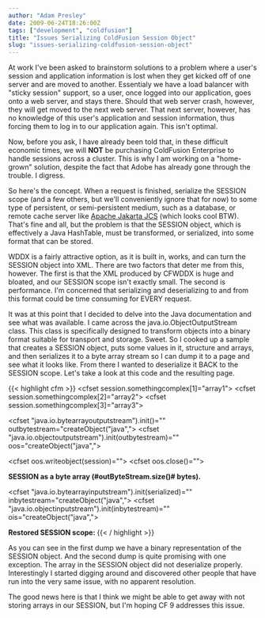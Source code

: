 ```yaml
---
author: "Adam Presley"
date: 2009-06-24T18:26:00Z
tags: ["development", "coldfusion"]
title: "Issues Serializing ColdFusion Session Object"
slug: "issues-serializing-coldfusion-session-object"
---
```


At work I've been asked to brainstorm solutions to a problem where a
user's session and application information is lost when they get kicked
off of one server and are moved to another. Essentialy we have a load
balancer with "sticky session" support, so a user, once logged into our
application, goes onto a web server, and stays there. Should that web
server crash, however, they will get moved to the next web server. That
next server, however, has no knowledge of this user's application and
session information, thus forcing them to log in to our application
again. This isn't optimal.

Now, before you ask, I have already been told that, in these difficult
economic times, we will **NOT** be purchasing ColdFusion Enterprise to
handle sessions across a cluster. This is why I am working on a
"home-grown" solution, despite the fact that Adobe has already gone
through the trouble. I digress.

So here's the concept. When a request is finished, serialize the SESSION
scope (and a few others, but we'll conveniently ignore that for now) to
some type of persistent, or semi-persistent medium, such as a database,
or remote cache server like [Apache Jakarta JCS](http://jakarta.apache.org/jcs/index.html) (which looks cool
BTW). That's fine and all, but the problem is that the SESSION object,
which is effectively a Java HashTable, must be transformed, or
serialized, into some format that can be stored.

WDDX is a fairly attractive option, as it is built in, works, and can
turn the SESSION object into XML. There are two factors that deter me
from this, however. The first is that the XML produced by CFWDDX is huge
and bloated, and our SESSION scope isn't exactly small. The second is
performance. I'm concerned that serializing and deserializing to and
from this format could be time consuming for EVERY request.

It was at this point that I decided to delve into the Java documentation
and see what was available. I came across the java.io.ObjectOutputStream
class. This class is specifically designed to transform objects into a
binary format suitable for transport and storage. Sweet. So I cooked up
a sample that creates a SESSION object, puts some values in it,
structure and arrays, and then serializes it to a byte array stream so I
can dump it to a page and see what it looks like. From there I wanted to
deserialize it BACK to the SESSION scope. Let's take a look at this code
and the resulting page.

{{< highlight cfm >}}
<cfset session.key1="value1">
<cfset session.key2="value2">
<cfset session.key3="value3">
<cfset session.somethingcomplex="arrayNew(1)">
 <cfset session.somethingcomplex[1]="array1">
 <cfset session.somethingcomplex[2]="array2">
 <cfset session.somethingcomplex[3]="array3">

<cfset session.another="structNew()">
 <cfset session.another.hey1="hey1">
 <cfset session.another.hey2="hey2">

<cfoutput>


<cfset "java.io.bytearrayoutputstream").init()="" outbytestream="createObject(&quot;java&quot;,">
<cfset "java.io.objectoutputstream").init(outbytestream)="" oos="createObject(&quot;java&quot;,">

<cfset oos.writeobject(session)="">
<cfset oos.close()="">


<cfset serialized="outByteStream.toByteArray()">

<strong>SESSION as a byte array (#outByteStream.size()# bytes).</strong>
<cfdump expand="false" var="#serialized#">




<cfset "java.io.bytearrayinputstream").init(serialized)="" inbytestream="createObject(&quot;java&quot;,">
<cfset "java.io.objectinputstream").init(inbytestream)="" ois="createObject(&quot;java&quot;,">

<cfset deserialze="ois.readObject()">
<cfset deserialze)="" structappend(session,="">


<strong>Restored SESSION scope: </strong>
<cfdump expand="false" var="#SESSION#">
{{< / highlight >}}

As you can see in the first dump we have a binary representation of the
SESSION object. And the second dump is quite promising with one
exception. The array in the SESSION object did not deserialize properly.
Interestingly I started digging around and discovered other people that
have run into the very same issue, with no apparent resolution.

The good news here is that I think we might be able to get away with not
storing arrays in our SESSION, but I'm hoping CF 9 addresses this issue.
